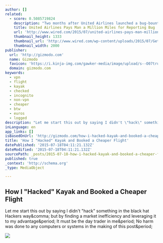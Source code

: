 ```yaml
---
author: []
related:
  - score: 0.5085719824
    description: "Two months after United Airlines launched a bug-bounty program to reward researchers who report flaws in the company's web site and apps, a researcher has received 1 million air miles in the first reward given. After submitting information to United about a remote-code execution flaw in the airline's web site, Jordan Wiens was awarded his mileage last week."
    title: United Airlines Pays Man a Million Miles for Reporting Bug
    url: 'http://www.wired.com/2015/07/united-airlines-pays-man-million-miles-reporting-bug/'
    thumbnail_height: 1333
    thumbnail_url: 'http://www.wired.com/wp-content/uploads/2015/07/GettyImages-72664752.jpg'
    thumbnail_width: 2000
publisher:
  url: 'http://gizmodo.com'
  name: Gizmodo
  favicon: 'https://i.kinja-img.com/gawker-media/image/upload/s--O07tru6M--/c_fill,fl_progressive,g_center,h_80,q_80,w_80/fdj3buryz5nuzyf2k620.png'
  domain: gizmodo.com
keywords:
  - vpn
  - flight
  - kayak
  - checked
  - incognito
  - non-vpn
  - cheaper
  - btw
  - euros
  - logged
description: "Let me start this out by saying I didn't \"hack\" something in the black hat Hackers way, but by finding a market inefficiency and leveraging it to my advantage. It must be the day trader in me. No harm was done to any computers or systems in the making of this post."
inLanguage: en
app_links: []
isBasedOnUrl: 'http://gizmodo.com/how-i-hacked-kayak-and-booked-a-cheaper-flight-1507368539'
title: '​How I "Hacked" Kayak and Booked a Cheaper Flight'
datePublished: '2015-07-18T04:11:21.132Z'
dateModified: '2015-07-18T04:11:21.132Z'
sourcePath: _posts/2015-07-18-how-i-hacked-kayak-and-booked-a-cheaper-flight.md
published: true
_context: 'http://schema.org'
_type: MediaObject

---
```

<article style=""><h1>​How I "Hacked" Kayak and Booked a Cheaper Flight</h1><p>Let me start this out by saying I didn't "hack" something in the black hat Hackers way&amp;comma; but by finding a market inefficiency and leveraging it to my advantage&amp;period; It must be the day trader in me&amp;period; No harm was done to any computers or systems in the making of this post&amp;period;</p><img src="https://i.kinja-img.com/gawker-media/image/upload/s--sp-qx2Sw--/c_fill,fl_progressive,g_north,h_358,q_80,w_636/y7zs4qiojgq0iikhweir.jpg" /></article>